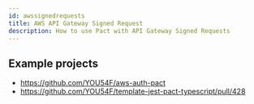 ```yaml
---
id: awssignedrequests
title: AWS API Gateway Signed Request
description: How to use Pact with API Gateway Signed Requests
---
```


## Example projects

* https://github.com/YOU54F/aws-auth-pact
* https://github.com/YOU54F/template-jest-pact-typescript/pull/428
